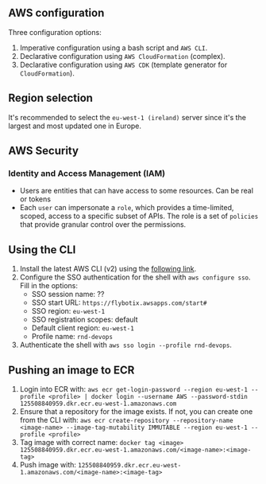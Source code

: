 ## AWS configuration
Three configuration options:
1. Imperative configuration using a bash script and `AWS CLI`.
2. Declarative configuration using `AWS CloudFormation` (complex).
3. Declarative configuration using `AWS CDK` (template generator for `CloudFormation`).

## Region selection
It's recommended to select the `eu-west-1 (ireland)` server since it's the largest and most updated one in Europe.

## AWS Security

### Identity and Access Management (IAM)
- Users are entities that can have access to some resources. Can be real or tokens
- Each `user` can impersonate a `role`, which provides a time-limited, scoped, access to a specific subset of APIs. The role is a set of `policies` that provide granular control over the permissions.   
## Using the CLI
1. Install the latest AWS CLI (v2) using the [following link](https://docs.aws.amazon.com/cli/latest/userguide/getting-started-install.html#cliv2-linux-install). 
2. Configure the SSO authentication for the shell with `aws configure sso`. Fill in the options:
	- SSO session name: ??
	- SSO start URL: `https://flybotix.awsapps.com/start#`
	- SSO region: `eu-west-1`
	- SSO registration scopes: default
	- Default client region: `eu-west-1`
	- Profile name: `rnd-devops`
1. Authenticate the shell with `aws sso login --profile rnd-devops`.
## Pushing an image to ECR
1. Login into ECR with: `aws ecr get-login-password --region eu-west-1 --profile <profile> | docker login --username AWS --password-stdin 125508840959.dkr.ecr.eu-west-1.amazonaws.com`
2. Ensure that a repository for the image exists. If not, you can create one from the CLI with: `aws ecr create-repository --repository-name <image-name> --image-tag-mutability IMMUTABLE --region eu-west-1 --profile <profile>`
3. Tag image with correct name: `docker tag <image> 125508840959.dkr.ecr.eu-west-1.amazonaws.com/<image-name>:<image-tag>`
4. Push image with: `125508840959.dkr.ecr.eu-west-1.amazonaws.com/<image-name>:<image-tag>`